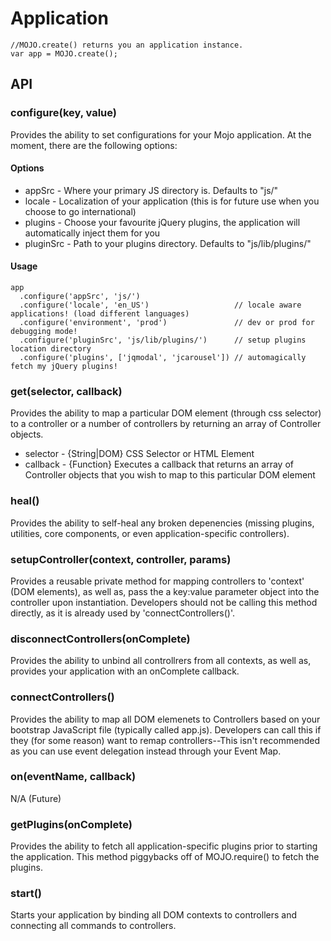 # Application

<pre><code>//MOJO.create() returns you an application instance.
var app = MOJO.create();</code></pre>

## API

### configure(key, value) 

Provides the ability to set configurations for your Mojo application. At the moment, there are the following options:

#### Options

* appSrc - Where your primary JS directory is. Defaults to "js/"
* locale - Localization of your application (this is for future use when you choose to go international)
* plugins - Choose your favourite jQuery plugins, the application will automatically inject them for you
* pluginSrc - Path to your plugins directory. Defaults to "js/lib/plugins/"

#### Usage

<pre><code>app
  .configure('appSrc', 'js/')
  .configure('locale', 'en_US')                   // locale aware applications! (load different languages)
  .configure('environment', 'prod')               // dev or prod for debugging mode!
  .configure('pluginSrc', 'js/lib/plugins/')      // setup plugins location directory
  .configure('plugins', ['jqmodal', 'jcarousel']) // automagically fetch my jQuery plugins!</code></pre>

### get(selector, callback) 

Provides the ability to map a particular DOM element (through css selector) to a controller or a number
of controllers by returning an array of Controller objects. 

* selector - {String|DOM} CSS Selector or HTML Element
* callback - {Function} Executes a callback that returns an array of Controller objects that you wish to map to this particular DOM element

### heal()

Provides the ability to self-heal any broken depenencies (missing plugins, utilities, core components, or even application-specific controllers).

### setupController(context, controller, params) 

Provides a reusable private method for mapping controllers to 'context' (DOM elements), as well as, pass the a key:value parameter object into the controller upon instantiation. Developers should not be calling this method directly, as it is already used by 'connectControllers()'.

### disconnectControllers(onComplete)

Provides the ability to unbind all controllrers from all contexts, as well as, provides your application with an onComplete callback.

### connectControllers()

Provides the ability to map all DOM elemenets to Controllers based on your bootstrap JavaScript file (typically called app.js). Developers can call this if they (for some reason) want to remap controllers--This isn't recommended as you can use event delegation instead through your Event Map.

### on(eventName, callback) 

N/A (Future)

### getPlugins(onComplete)

Provides the ability to fetch all application-specific plugins prior to starting the application. This method piggybacks off of MOJO.require() to fetch the plugins.

### start()

Starts your application by binding all DOM contexts to controllers and connecting all commands to controllers.